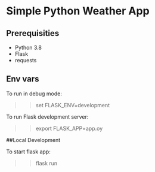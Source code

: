 # Simple Python Weather App

## Prerequisities

- Python 3.8
- Flask
- requests

## Env vars

To run in debug mode:

>> set FLASK_ENV=development

To run Flask development server:

>> export FLASK_APP=app.oy

##Local Development

To start flask app:

>> flask run